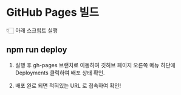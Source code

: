 # GitHub Pages 빌드

👇🏻 아래 스크립트 실행
## npm run deploy

1. 실행 후 gh-pages 브랜치로 이동하여 깃허브 페이지 오른쪽 메뉴 하단에 
Deployments 클릭하여 배포 상태 확인.

2. 배포 완료 되면 적혀있는 URL 로 접속하여 확인!


